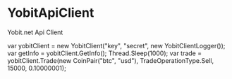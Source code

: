 # YobitApiClient

Yobit.net Api Client


var yobitClient = new YobitClient("key", "secret", new YobitClientLogger());
var getInfo = yobitClient.GetInfo();
Thread.Sleep(1000);
var trade = yobitClient.Trade(new CoinPair("btc", "usd"), TradeOperationType.Sell, 15000, 0.10000001);
